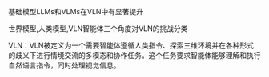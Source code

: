 基础模型LLMs和VLMs在VLN中有显著提升

世界模型,人类模型,VLN智能体三个角度对VLN的挑战分类

VLN：VLN被定义为一个需要智能体遵循人类指令、探索三维环境并在各种形式的歧义下进行情境交流的多模态和协作任务。这个任务要求智能体能够理解和执行自然语言指令，同时处理视觉信息。